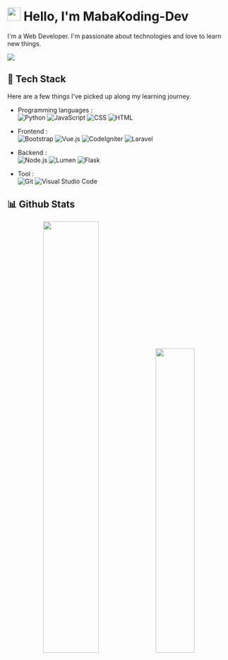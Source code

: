 # <img src="https://imgur.com/C7PX4kM.gif" height="30px" width="30px"> Hello, I'm MabaKoding-Dev

I'm a Web Developer. I'm passionate about technologies and love to learn new things.

<img src="https://img.shields.io/badge/-nuryasin.daudpoetra@gmail.com-556DB3?style=flat-square&logo=gmail&logoColor=EA4335"/>

## 🧰 Tech Stack

Here are a few things I've picked up along my learning journey.

- Programming languages : <br />
![Python](https://img.shields.io/badge/-Python-05122A?style=flat&logo=python)
![JavaScript](https://img.shields.io/badge/-JavaScript-05122A?style=flat&logo=javascript)
![CSS](https://img.shields.io/badge/-CSS-05122A?style=flat&logo=CSS3&logoColor=1572B6)
![HTML](https://img.shields.io/badge/-HTML-05122A?style=flat&logo=HTML5)&nbsp;

- Frontend : <br />
![Bootstrap](https://img.shields.io/badge/-Bootstrap-05122A?style=flat&logo=bootstrap&logoColor=563D7C)
![Vue.js](https://img.shields.io/badge/-Vue.js-05122A?style=flat&logo=Vue.js)
![CodeIgniter](https://img.shields.io/badge/-CodeIgniter-05122A?style=flat&logo=CodeIgniter&logoColor=EF4223)
![Laravel](https://img.shields.io/badge/-Laravel-05122A?style=flat&logo=Laravel&logoColor=FF2D20)

- Backend : <br />
![Node.js](https://img.shields.io/badge/-Node.js-05122A?style=flat&logo=node.js)
![Lumen](https://img.shields.io/badge/-Lumen-05122A?style=flat&logo=Lumen&logoColor=E74430)
![Flask](https://img.shields.io/badge/-Flask-05122A?style=flat&logo=Flask&logoColor=FFF)

- Tool : <br />
![Git](https://img.shields.io/badge/-Git-05122A?style=flat&logo=git)
![Visual Studio Code](https://img.shields.io/badge/-Visual%20Studio%20Code-05122A?style=flat&logo=visual-studio-code&logoColor=007ACC)


## 📊 Github Stats

<p align="center">
  <img  width="50%" src="https://github-readme-stats.vercel.app/api?username=MabaKoding&count_private=true&theme=tokyonight" /> <img width="42%" src="https://github-readme-stats.vercel.app/api/top-langs/?username=MabaKoding&layout=compact&theme=tokyonight" />
 </p>
